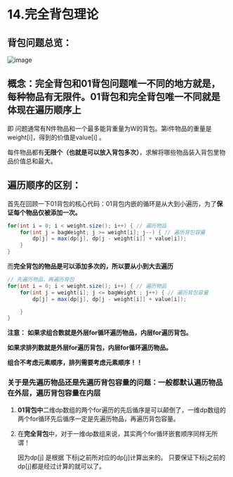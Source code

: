 # 14.完全背包理论

## 背包问题总览：
![image](https://user-images.githubusercontent.com/82756242/156322105-da15ff05-b313-45a5-a7c6-f78b6d6586b5.png)


## 概念：完全背包和01背包问题唯一不同的地方就是，每种物品有无限件。01背包和完全背包唯一不同就是体现在遍历顺序上

即 问题通常有N件物品和一个最多能背重量为W的背包。第i件物品的重量是weight[i]，得到的价值是value[i] 。

每件物品都有**无限个（也就是可以放入背包多次）**，求解将哪些物品装入背包里物品价值总和最大。

## 遍历顺序的区别：

首先在回顾一下01背包的核心代码：01背包内嵌的循环是从大到小遍历，为了**保证每个物品仅被添加一次。**
```java
for(int i = 0; i < weight.size(); i++) { // 遍历物品
    for(int j = bagWeight; j >= weight[i]; j--) { // 遍历背包容量
        dp[j] = max(dp[j], dp[j - weight[i]] + value[i]);
    }
}
```

而**完全背包的物品是可以添加多次的，所以要从小到大去遍历**
```java
// 先遍历物品，再遍历背包
for(int i = 0; i < weight.size(); i++) { // 遍历物品
    for(int j = weight[i]; j <= bagWeight ; j++) { // 遍历背包容量
        dp[j] = max(dp[j], dp[j - weight[i]] + value[i]);

    }
}
```

**注意：**
**如果求组合数就是外层for循环遍历物品，内层for遍历背包。**

**如果求排列数就是外层for遍历背包，内层for循环遍历物品。**

**组合不考虑元素顺序，排列需要考虑元素顺序！！**

  ### 关于是先遍历物品还是先遍历背包容量的问题：一般都默认遍历物品在外层，遍历背包容量在内层
  
  1. **01背包中**二维dp数组的两个for遍历的先后循序是可以颠倒了，一维dp数组的两个for循环先后循序一定是先遍历物品，再遍历背包容量。

  2. 在**完全背包**中，对于一维dp数组来说，其实两个for循环嵌套顺序同样无所谓！

      因为dp[j] 是根据 下标j之前所对应的dp[j]计算出来的。 只要保证下标j之前的dp[j]都是经过计算的就可以了。

